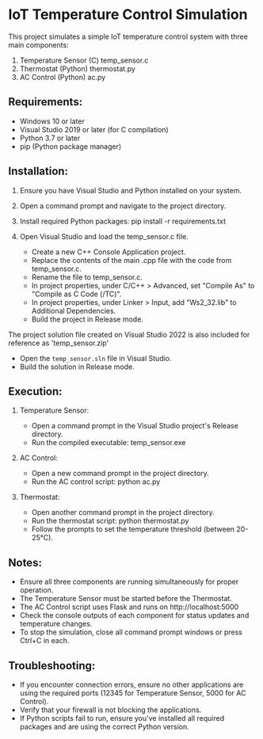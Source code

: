 IoT Temperature Control Simulation
==================================

This project simulates a simple IoT temperature control system with three main components:
1. Temperature Sensor (C)  temp_sensor.c
2. Thermostat (Python)     thermostat.py
3. AC Control (Python)     ac.py

Requirements:
-------------
- Windows 10 or later
- Visual Studio 2019 or later (for C compilation)
- Python 3.7 or later
- pip (Python package manager)

Installation:
-------------
1. Ensure you have Visual Studio and Python installed on your system.

2. Open a command prompt and navigate to the project directory.

3. Install required Python packages:
   pip install -r requirements.txt

4. Open Visual Studio and load the temp_sensor.c file.
   - Create a new C++ Console Application project.
   - Replace the contents of the main .cpp file with the code from temp_sensor.c.
   - Rename the file to temp_sensor.c.
   - In project properties, under C/C++ > Advanced, set "Compile As" to "Compile as C Code (/TC)".
   - In project properties, under Linker > Input, add "Ws2_32.lib" to Additional Dependencies.
   - Build the project in Release mode.

The project solution file created on Visual Studio 2022 is also included for reference as 'temp_sensor.zip'

   - Open the `temp_sensor.sln` file in Visual Studio.
   - Build the solution in Release mode.


Execution:
----------
1. Temperature Sensor:
   - Open a command prompt in the Visual Studio project's Release directory.
   - Run the compiled executable:
     temp_sensor.exe

2. AC Control:
   - Open a new command prompt in the project directory.
   - Run the AC control script:
     python ac.py

3. Thermostat:
   - Open another command prompt in the project directory.
   - Run the thermostat script:
     python thermostat.py
   - Follow the prompts to set the temperature threshold (between 20-25°C).

Notes:
------
- Ensure all three components are running simultaneously for proper operation.
- The Temperature Sensor must be started before the Thermostat.
- The AC Control script uses Flask and runs on http://localhost:5000
- Check the console outputs of each component for status updates and temperature changes.
- To stop the simulation, close all command prompt windows or press Ctrl+C in each.

Troubleshooting:
----------------
- If you encounter connection errors, ensure no other applications are using the required ports (12345 for Temperature Sensor, 5000 for AC Control).
- Verify that your firewall is not blocking the applications.
- If Python scripts fail to run, ensure you've installed all required packages and are using the correct Python version.